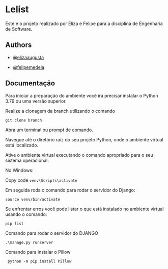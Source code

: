 # Lelist

Este é o projeto realizado por Eliza e Felipe para a disciplina de Engenharia de Software.


## Authors

- [@elizaaugusta](https://www.github.com/elizaaugusta)



- [@felipemedeia](https://www.github.com/FelipeMedeia)
    


## Documentação

Para iniciar a preparação do ambiente você irá precisar instalar o Python 3.79 ou uma versão superior.

Realize a clonagem da branch utilizando o comando

```git clone branch```

Abra um terminal ou prompt de comando.

Navegue até o diretório raiz do seu projeto Python, onde o ambiente virtual está localizado.

Ative o ambiente virtual executando o comando apropriado para o seu sistema operacional:

No Windows:

Copy code
```venv\Scripts\activate```

Em seguida roda o comando para rodar o servidor do Django:

```source venv/bin/activate```

Se enfrentar erros você pode listar o que está instalado no ambiente virtual usando o comando:

```pip list``` 

Comando para rodar o servidor do DJANGO

```.\manage.py runserver``` 

Comando para instalar o Pillow

``` python -m pip install Pillow```
